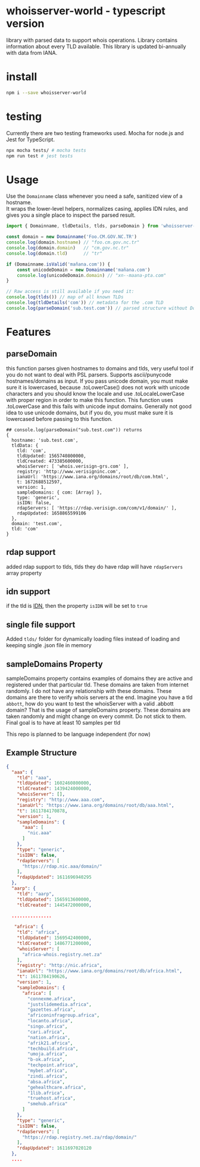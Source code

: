 # whoisserver-world - typescript version
library with parsed data to support whois operations. Library contains information about every TLD available. This library is updated bi-annually with data from IANA.


# install
```bash
npm i --save whoisserver-world
```

# testing
Currently there are two testing frameworks used. Mocha for node.js and Jest for TypeScript.
```bash
npx mocha tests/ # mocha tests
npm run test # jest tests
```

# Usage
Use the `Domainname` class whenever you need a safe, sanitized view of a hostname.  
It wraps the lower-level helpers, normalizes casing, applies IDN rules, and gives you a single place to inspect the parsed result.

```ts
import { Domainname, tldDetails, tlds, parseDomain } from 'whoisserver-world'

const domain = new Domainname('Foo.CM.GOV.NC.TR')
console.log(domain.hostname) // "foo.cm.gov.nc.tr"
console.log(domain.domain)   // "cm.gov.nc.tr"
console.log(domain.tld)      // "tr"

if (Domainname.isValid('mañana.com')) {
    const unicodeDomain = new Domainname('mañana.com')
    console.log(unicodeDomain.domain) // "xn--maana-pta.com"
}

// Raw access is still available if you need it:
console.log(tlds()) // map of all known TLDs
console.log(tldDetails('com')) // metadata for the .com TLD
console.log(parseDomain('sub.test.com')) // parsed structure without Domainname wrapper
```

# Features

## parseDomain
this function parses given hostnames to domains and tlds, very useful tool if you do not want to deal with PSL parsers. Supports ascii/punycode hostnames/domains as input. If you pass unicode domain, you must make sure it is lowercased, because .toLowerCase() does not work with unicode characters and you should know the locale and use .toLocaleLowerCase with proper region in order to make this function. This function uses .toLowerCase and this fails with unicode input domains. Generally not good idea to use unicode domains, but if you do, you must make sure it is lowercased before passing to this function.

```
## console.log(parseDomain("sub.test.com")) returns
{
  hostname: 'sub.test.com',
  tldData: {
    tld: 'com',
    tldUpdated: 1565740800000,
    tldCreated: 473385600000,
    whoisServer: [ 'whois.verisign-grs.com' ],
    registry: 'http://www.verisigninc.com',
    ianaUrl: 'https://www.iana.org/domains/root/db/com.html',
    t: 1672688512597,
    version: 1,
    sampleDomains: { com: [Array] },
    type: 'generic',
    isIDN: false,
    rdapServers: [ 'https://rdap.verisign.com/com/v1/domain/' ],
    rdapUpdated: 1658865599106
  },
  domain: 'test.com',
  tld: 'com'
}
```

## rdap support
added rdap support to tlds, tlds they do have rdap will have `rdapServers` array property

## idn support
if the tld is [IDN](https://en.wikipedia.org/wiki/Internationalized_domain_name), then the property `isIDN` will be set to `true`

## single file support
Added `tlds/` folder for dynamically loading files instead of loading and keeping single .json file in memory

## sampleDomains Property 
sampleDomains property contains examples of domains they are active and registered under that particular tld. These domains are taken from internet randomly. I do not have any relationship with these domains. These domains are there to verify whois servers at the end. Imagine you have a tld `abbott`, how do you want to test the whoisServer with a valid .abbott domain? That is the usage of sampleDomains property. These domains are taken randomly and might change on every commit. Do not stick to them. Final goal is to have at least 10 samples per tld

This repo is planned to be language independent (for now)

## Example Structure
```json
{
  "aaa": {
    "tld": "aaa",
    "tldUpdated": 1602460800000,
    "tldCreated": 1439424000000,
    "whoisServer": [],
    "registry": "http://www.aaa.com",
    "ianaUrl": "https://www.iana.org/domains/root/db/aaa.html",
    "t": 1611784170878,
    "version": 1,
    "sampleDomains": {
      "aaa": [
        "nic.aaa"
      ]
    },
    "type": "generic",
    "isIDN": false,
    "rdapServers": [
      "https://rdap.nic.aaa/domain/"
    ],
    "rdapUpdated": 1611696940295
  },
  "aarp": {
    "tld": "aarp",
    "tldUpdated": 1565913600000,
    "tldCreated": 1445472000000,
  
  ...............

   "africa": {
    "tld": "africa",
    "tldUpdated": 1569542400000,
    "tldCreated": 1486771200000,
    "whoisServer": [
      "africa-whois.registry.net.za"
    ],
    "registry": "http://nic.africa",
    "ianaUrl": "https://www.iana.org/domains/root/db/africa.html",
    "t": 1611784190626,
    "version": 1,
    "sampleDomains": {
      "africa": [
        "connexme.africa",
        "justslidemedia.africa",
        "gazettes.africa",
        "africoninfragroup.africa",
        "locanto.africa",
        "singo.africa",
        "cari.africa",
        "nation.africa",
        "afrik21.africa",
        "techbuild.africa",
        "umoja.africa",
        "b-ok.africa",
        "techpoint.africa",
        "mybet.africa",
        "zindi.africa",
        "absa.africa",
        "gehealthcare.africa",
        "1lib.africa",
        "truehost.africa",
        "smehub.africa"
      ]
    },
    "type": "generic",
    "isIDN": false,
    "rdapServers": [
      "https://rdap.registry.net.za/rdap/domain/"
    ],
    "rdapUpdated": 1611697020120
  },
  ....
```
